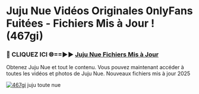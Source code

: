 # Juju Nue Vidéos Originales 0nlyFans Fuitées - Fichiers Mis à Jour ! (467gi)

<h3>🔴 CLIQUEZ ICI 🌐==►► <a href="https://tinyurl.com/2pmr4ezf" rel="nofollow">Juju Nue Fichiers Mis à Jour</a></h3>

Obtenez Juju Nue et tout le contenu. Vous pouvez maintenant accéder à toutes les vidéos et photos de Juju Nue. Nouveaux fichiers mis à jour 2025

[![467gi](https://i.imgur.com/6SNvagu.gif)](https://tinyurl.com/2pmr4ezf)
juju toute nue